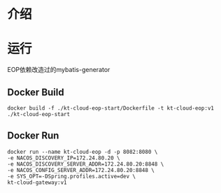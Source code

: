 # 介绍

# 运行
EOP依赖改造过的mybatis-generator

## Docker Build
```shell
docker build -f ./kt-cloud-eop-start/Dockerfile -t kt-cloud-eop:v1 ./kt-cloud-eop-start
```
## Docker Run
```shell
docker run --name kt-cloud-eop -d -p 8082:8080 \
-e NACOS_DISCOVERY_IP=172.24.80.20 \
-e NACOS_DISCOVERY_SERVER_ADDR=172.24.80.20:8848 \
-e NACOS_CONFIG_SERVER_ADDR=172.24.80.20:8848 \
-e SYS_OPT=-DSpring.profiles.active=dev \
kt-cloud-gateway:v1
```